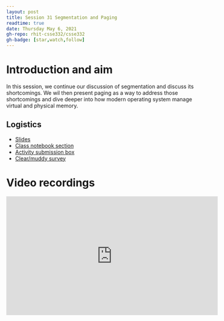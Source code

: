 ```yaml
---
layout: post
title: Session 31 Segmentation and Paging
readtime: true
date: Thursday May 6, 2021
gh-repo: rhit-csse332/csse332
gh-badge: [star,watch,follow]
---
```


# Introduction and aim
In this session, we continue our discussion of segmentation and discuss its shortcomings. We wil
then present paging as a way to address those shortcomings and dive deeper into how modern operating
system manage virtual and physical memory.

## Logistics

- [Slides](https://rosehulman-my.sharepoint.com/:p:/g/personal/noureddi_rose-hulman_edu/EZEEy1H7jF1BhhLi56OEHrcBaU_RLiraPAL9CvMFVUilDg?e=eP5oza)
- [Class notebook section](https://rosehulman-my.sharepoint.com/personal/noureddi_rose-hulman_edu/_layouts/OneNote.aspx?id=%2Fpersonal%2Fnoureddi_rose-hulman_edu%2FDocuments%2FClass%20Notebooks%2FCSSE%20332%20Operating%20Systems&wd=target%28_Content%20Library%2FSession%2031%20Paging.one%7C89BE1181-F883-4877-B033-C759D541E8DB%2F%29)
- [Activity submission box](https://moodle.rose-hulman.edu/mod/quiz/view.php?id=2708172)
- [Clear/muddy survey](https://moodle.rose-hulman.edu/mod/quiz/view.php?id=2812911)

# Video recordings

<iframe width="560" height="315" src="https://www.youtube.com/embed/Q5FLqgxJDDQ" title="YouTube video player" frameborder="0" allow="accelerometer; autoplay; clipboard-write; encrypted-media; gyroscope; picture-in-picture" allowfullscreen></iframe>

